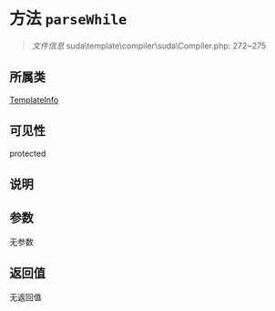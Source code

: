 # 方法 `parseWhile`

> *文件信息* suda\template\compiler\suda\Compiler.php: 272~275

## 所属类 

[TemplateInfo](../TemplateInfo.md)

## 可见性

protected

## 说明



## 参数


无参数


## 返回值

无返回值
